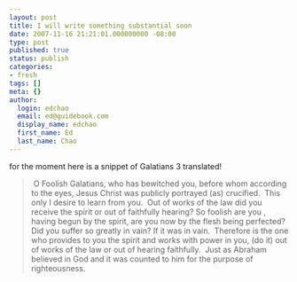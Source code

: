 ```yaml
---
layout: post
title: I will write something substantial soon
date: 2007-11-16 21:21:01.000000000 -08:00
type: post
published: true
status: publish
categories:
- fresh
tags: []
meta: {}
author:
  login: edchao
  email: ed@guidebook.com
  display_name: edchao
  first_name: Ed
  last_name: Chao
---
```

<p>for the moment here is a snippet of Galatians 3 translated!</p>
<blockquote><p> O Foolish Galatians, who has bewitched you, before whom according to the eyes, Jesus Christ was publicly portrayed (as) crucified.  This only I desire to learn from you.  Out of works of the law did you receive the spirit or out of faithfully hearing? So foolish are you , having begun by the spirit, are you now by the flesh being perfected?  Did you suffer so greatly in vain? If it was in vain.  Therefore is the one who provides to you the spirit and works with power in you, (do it) out of works of the law or out of hearing faithfully.  Just as Abraham believed in God and it was counted to him for the purpose of righteousness.</p></blockquote>
